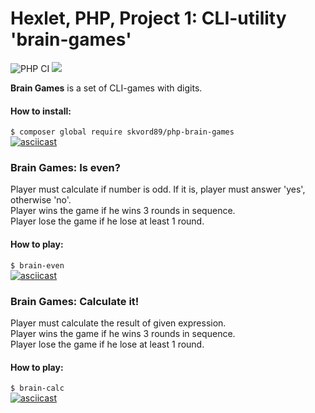 # Hexlet, PHP, Project 1: CLI-utility 'brain-games'
![PHP CI](https://github.com/skvord89/PHP-1-Brain-Games/workflows/PHP%20CI/badge.svg)
<a href="https://codeclimate.com/github/skvord89/php-project-lvl1/maintainability"><img src="https://api.codeclimate.com/v1/badges/6643f99c3022b04c9948/maintainability" /></a>

**Brain Games** is a set of CLI-games with digits.
#### How to install:
```$ composer global require skvord89/php-brain-games```  
[![asciicast](https://asciinema.org/a/wQ1WCW9mv41pcITklcxXCh2RF.svg)](https://asciinema.org/a/wQ1WCW9mv41pcITklcxXCh2RF)


### Brain Games: Is even?
Player must calculate if number is odd. If it is, player must answer 'yes', otherwise 'no'.  
Player wins the game if he wins 3 rounds in sequence.  
Player lose the game if he lose at least 1 round.  

#### How to play:
```$ brain-even```  
[![asciicast](https://asciinema.org/a/s7zquzXmpBiw9zTWq7vFOLu5T.svg)](https://asciinema.org/a/s7zquzXmpBiw9zTWq7vFOLu5T)


### Brain Games: Calculate it!
Player must calculate the result of given expression.  
Player wins the game if he wins 3 rounds in sequence.  
Player lose the game if he lose at least 1 round.  

#### How to play:
```$ brain-calc```  
[![asciicast](https://asciinema.org/a/25LtUk9OkXHktNq8teIJFTNgw.svg)](https://asciinema.org/a/25LtUk9OkXHktNq8teIJFTNgw)
